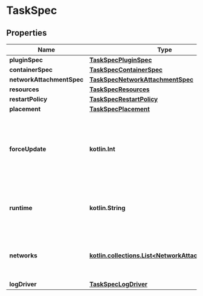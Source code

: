 # TaskSpec

## Properties

| Name                      | Type                                                                                     | Description                                                                         | Notes      |
|---------------------------|------------------------------------------------------------------------------------------|-------------------------------------------------------------------------------------|------------|
| **pluginSpec**            | [**TaskSpecPluginSpec**](TaskSpecPluginSpec.md)                                          |                                                                                     | [optional] |
| **containerSpec**         | [**TaskSpecContainerSpec**](TaskSpecContainerSpec.md)                                    |                                                                                     | [optional] |
| **networkAttachmentSpec** | [**TaskSpecNetworkAttachmentSpec**](TaskSpecNetworkAttachmentSpec.md)                    |                                                                                     | [optional] |
| **resources**             | [**TaskSpecResources**](TaskSpecResources.md)                                            |                                                                                     | [optional] |
| **restartPolicy**         | [**TaskSpecRestartPolicy**](TaskSpecRestartPolicy.md)                                    |                                                                                     | [optional] |
| **placement**             | [**TaskSpecPlacement**](TaskSpecPlacement.md)                                            |                                                                                     | [optional] |
| **forceUpdate**           | **kotlin.Int**                                                                           | A counter that triggers an update even if no relevant parameters have been changed. | [optional] |
| **runtime**               | **kotlin.String**                                                                        | Runtime is the type of runtime specified for the task executor.                     | [optional] |
| **networks**              | [**kotlin.collections.List&lt;NetworkAttachmentConfig&gt;**](NetworkAttachmentConfig.md) | Specifies which networks the service should attach to.                              | [optional] |
| **logDriver**             | [**TaskSpecLogDriver**](TaskSpecLogDriver.md)                                            |                                                                                     | [optional] |



